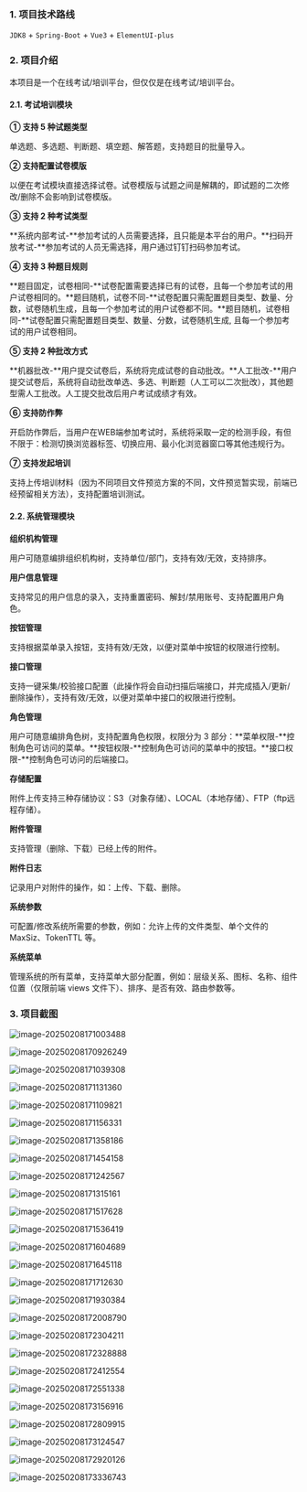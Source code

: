 ### 1. 项目技术路线

`JDK8` + `Spring-Boot` + `Vue3` + `ElementUI-plus`



### 2. 项目介绍

本项目是一个在线考试/培训平台，但仅仅是在线考试/培训平台。

#### 2.1. 考试培训模块

**① 支持 5 种试题类型**

单选题、多选题、判断题、填空题、解答题，支持题目的批量导入。

**② 支持配置试卷模版**

以便在考试模块直接选择试卷。试卷模版与试题之间是解耦的，即试题的二次修改/删除不会影响到试卷模版。

**③ 支持 2 种考试类型**

**系统内部考试-**参加考试的人员需要选择，且只能是本平台的用户。**扫码开放考试-**参加考试的人员无需选择，用户通过钉钉扫码参加考试。

**④ 支持 3 种题目规则**

**题目固定，试卷相同-**试卷配置需要选择已有的试卷，且每一个参加考试的用户试卷相同的。**题目随机，试卷不同-**试卷配置只需配置题目类型、数量、分数，试卷随机生成，且每一个参加考试的用户试卷都不同。**题目随机，试卷相同-**试卷配置只需配置题目类型、数量、分数，试卷随机生成, 且每一个参加考试的用户试卷相同。

**⑤ 支持 2 种批改方式**

**机器批改-**用户提交试卷后，系统将完成试卷的自动批改。**人工批改-**用户提交试卷后，系统将自动批改单选、多选、判断题（人工可以二次批改），其他题型需人工批改。人工提交批改后用户考试成绩才有效。

**⑥ 支持防作弊**

开启防作弊后，当用户在WEB端参加考试时，系统将采取一定的检测手段，有但不限于：检测切换浏览器标签、切换应用、最小化浏览器窗口等其他违规行为。

**⑦ 支持发起培训**

支持上传培训材料（因为不同项目文件预览方案的不同，文件预览暂实现，前端已经预留相关方法），支持配置培训测试。



#### 2.2. 系统管理模块

**组织机构管理**

用户可随意编排组织机构树，支持单位/部门，支持有效/无效，支持排序。

**用户信息管理**

支持常见的用户信息的录入，支持重置密码、解封/禁用账号、支持配置用户角色。

**按钮管理**

支持根据菜单录入按钮，支持有效/无效，以便对菜单中按钮的权限进行控制。

**接口管理**

支持一键采集/校验接口配置（此操作将会自动扫描后端接口，并完成插入/更新/删除操作），支持有效/无效，以便对菜单中接口的权限进行控制。

**角色管理**

用户可随意编排角色树，支持配置角色权限，权限分为 3 部分：**菜单权限-**控制角色可访问的菜单。**按钮权限-**控制角色可访问的菜单中的按钮。**接口权限-**控制角色可访问的后端接口。

**存储配置**

附件上传支持三种存储协议：S3（对象存储）、LOCAL（本地存储）、FTP（ftp远程存储）。

**附件管理**

支持管理（删除、下载）已经上传的附件。

**附件日志**

记录用户对附件的操作，如：上传、下载、删除。

**系统参数**

可配置/修改系统所需要的参数，例如：允许上传的文件类型、单个文件的 MaxSiz、TokenTTL 等。

**系统菜单**

管理系统的所有菜单，支持菜单大部分配置，例如：层级关系、图标、名称、组件位置（仅限前端 views 文件下）、排序、是否有效、路由参数等。



### 3. 项目截图

![image-20250208171003488](image/image-20250208171003488.png)

![image-20250208170926249](image/image-20250208170926249.png)



![image-20250208171039308](image/image-20250208171039308.png)

![image-20250208171131360](image/image-20250208171131360.png)

![image-20250208171109821](image/image-20250208171109821.png)

![image-20250208171156331](image/image-20250208171156331.png)

![image-20250208171358186](image/image-20250208171358186.png)

![image-20250208171454158](image/image-20250208171454158.png)

![image-20250208171242567](image/image-20250208171242567.png)

![image-20250208171315161](image/image-20250208171315161.png)



![image-20250208171517628](image/image-20250208171517628.png)

![image-20250208171536419](image/image-20250208171536419.png)

![image-20250208171604689](image/image-20250208171604689.png)

![image-20250208171645118](image/image-20250208171645118.png)

![image-20250208171712630](image/image-20250208171712630.png)

![image-20250208171930384](image/image-20250208171930384.png)

![image-20250208172008790](image/image-20250208172008790.png)

![image-20250208172304211](image/image-20250208172304211.png)

![image-20250208172328888](image/image-20250208172328888.png)

![image-20250208172412554](image/image-20250208172412554.png)

![image-20250208172551338](image/image-20250208172551338.png)

![image-20250208173156916](image/image-20250208173156916.png)

![image-20250208172809915](image/image-20250208172809915.png)

![image-20250208173124547](image/image-20250208173124547.png)

![image-20250208172920126](image/image-20250208172920126.png)

![image-20250208173336743](image/image-20250208173336743.png)